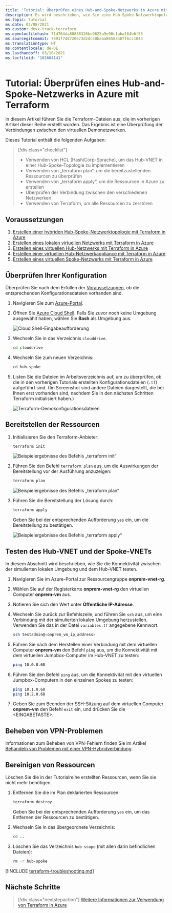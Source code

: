 ```yaml
---
title: 'Tutorial: Überprüfen eines Hub-and-Spoke-Netzwerks in Azure mit Terraform'
description: Es wird beschrieben, wie Sie eine Hub-Spoke-Netzwerktopologie überprüfen, bei der alle virtuellen Netzwerke miteinander verbunden sind.
ms.topic: tutorial
ms.date: 03/08/2021
ms.custom: devx-track-terraform
ms.openlocfilehash: 71d764da80888326be9625a9e90c1aba164b6f55
ms.sourcegitcommit: 7991f748720673d2dc50baaa8658348ff6cc1044
ms.translationtype: HT
ms.contentlocale: de-DE
ms.lasthandoff: 03/10/2021
ms.locfileid: "102604141"
---
```

# <a name="tutorial-validate-a-hub-and-spoke-network-in-azure-using-terraform"></a>Tutorial: Überprüfen eines Hub-and-Spoke-Netzwerks in Azure mit Terraform

In diesem Artikel führen Sie die Terraform-Dateien aus, die im vorherigen Artikel dieser Reihe erstellt wurden. Das Ergebnis ist eine Überprüfung der Verbindungen zwischen den virtuellen Demonetzwerken.

Dieses Tutorial enthält die folgenden Aufgaben:

> [!div class="checklist"]
> * Verwenden von HCL (HashiCorp-Sprache), um das Hub-VNET in einer Hub-Spoke-Topologie zu implementieren
> * Verwenden von „terraform plan“, um die bereitzustellenden Ressourcen zu überprüfen
> * Verwenden von „terraform apply“, um die Ressourcen in Azure zu erstellen
> * Überprüfen der Verbindung zwischen den verschiedenen Netzwerken
> * Verwenden von Terraform, um alle Ressourcen zu zerstören

## <a name="prerequisites"></a>Voraussetzungen

1. [Erstellen einer hybriden Hub-Spoke-Netzwerktopologie mit Terraform in Azure](./hub-spoke-introduction.md)
1. [Erstellen eines lokalen virtuellen Netzwerks mit Terraform in Azure](./hub-spoke-on-prem.md)
1. [Erstellen eines virtuellen Hub-Netzwerks mit Terraform in Azure](./hub-spoke-hub-network.md)
1. [Erstellen einer virtuellen Hub-Netzwerkappliance mit Terraform in Azure](./hub-spoke-hub-nva.md)
1. [Erstellen eines virtuellen Spoke-Netzwerks mit Terraform in Azure](./hub-spoke-spoke-network.md)

## <a name="verify-your-configuration"></a>Überprüfen Ihrer Konfiguration

Überprüfen Sie nach dem Erfüllen der [Voraussetzungen](#prerequisites), ob die entsprechenden Konfigurationsdateien vorhanden sind.

1. Navigieren Sie zum [Azure-Portal](https://portal.azure.com).

1. Öffnen Sie [Azure Cloud Shell](/azure/cloud-shell/overview). Falls Sie zuvor noch keine Umgebung ausgewählt haben, wählen Sie **Bash** als Umgebung aus.

    ![Cloud Shell-Eingabeaufforderung](./media/common/azure-portal-cloud-shell-button-min.png)

1. Wechseln Sie in das Verzeichnis `clouddrive`.

    ```bash
    cd clouddrive
    ```

1. Wechseln Sie zum neuen Verzeichnis:

    ```bash
    cd hub-spoke
    ```

1. Listen Sie die Dateien im Arbeitsverzeichnis auf, um zu überprüfen, ob die in den vorherigen Tutorials erstellten Konfigurationsdateien (`.tf`) aufgeführt sind. (Im Screenshot sind andere Dateien dargestellt, die bei Ihnen erst vorhanden sind, nachdem Sie in den nächsten Schritten Terraform initialisiert haben.)

    ![Terraform-Demokonfigurationsdateien](./media/hub-and-spoke-tutorial-series/hub-spoke-config-files.png)

## <a name="deploy-the-resources"></a>Bereitstellen der Ressourcen

1. Initialisieren Sie den Terraform-Anbieter:
    
    ```bash
    terraform init
    ```
    
    ![Beispielergebnisse des Befehls „terraform init“](./media/hub-and-spoke-tutorial-series/hub-spoke-terraform-init.png)
    
1. Führen Sie den Befehl `terraform plan` aus, um die Auswirkungen der Bereitstellung vor der Ausführung anzuzeigen:

    ```bash
    terraform plan
    ```
    
    ![Beispielergebnisse des Befehls „terraform plan“](./media/hub-and-spoke-tutorial-series/hub-spoke-terraform-plan.png)

1. Führen Sie die Bereitstellung der Lösung durch:

    ```bash
    terraform apply
    ```
    
    Geben Sie bei der entsprechenden Aufforderung `yes` ein, um die Bereitstellung zu bestätigen.

    ![Beispielergebnisse des Befehls „terraform apply“](./media/hub-and-spoke-tutorial-series/hub-spoke-terraform-apply.png)
    
## <a name="test-the-hub-vnet-and-spoke-vnets"></a>Testen des Hub-VNET und der Spoke-VNETs

In diesem Abschnitt wird beschrieben, wie Sie die Konnektivität zwischen der simulierten lokalen Umgebung und dem Hub-VNET testen.

1. Navigieren Sie im Azure-Portal zur Ressourcengruppe **onprem-vnet-rg**.

1. Wählen Sie auf der Registerkarte **onprem-vnet-rg** den virtuellen Computer **onprem-vm** aus.

1. Notieren Sie sich den Wert unter **Öffentliche IP-Adresse**.

1. Wechseln Sie zurück zur Befehlszeile, und führen Sie `ssh` aus, um eine Verbindung mit der simulierten lokalen Umgebung herzustellen. Verwenden Sie das in der Datei `variables.tf` angegebene Kennwort.

   ```bash
   ssh testadmin@<onprem_vm_ip_address>
   ```

1. Führen Sie nach dem Herstellen einer Verbindung mit dem virtuellen Computer **onprem-vm** den Befehl `ping` aus, um die Konnektivität mit dem virtuellen Jumpbox-Computer im Hub-VNET zu testen:

   ```bash
   ping 10.0.0.68
   ```

1. Führen Sie den Befehl `ping` aus, um die Konnektivität mit den virtuellen Jumpbox-Computern in den einzelnen Spokes zu testen:

   ```bash
   ping 10.1.0.68
   ping 10.2.0.68
   ```

1. Geben Sie zum Beenden der SSH-Sitzung auf dem virtuellen Computer **onprem-vm** den Befehl `exit` ein, und drücken Sie die &lt;EINGABETASTE>.

## <a name="troubleshoot-vpn-issues"></a>Beheben von VPN-Problemen

Informationen zum Beheben von VPN-Fehlern finden Sie im Artikel [Behandeln von Problemen mit einer VPN-Hybridverbindung](/azure/architecture/reference-architectures/hybrid-networking/troubleshoot-vpn).

## <a name="clean-up-resources"></a>Bereinigen von Ressourcen

Löschen Sie die in der Tutorialreihe erstellten Ressourcen, wenn Sie sie nicht mehr benötigen.

1. Entfernen Sie die im Plan deklarierten Ressourcen:

    ```bash
    terraform destroy
    ```

    Geben Sie bei der entsprechenden Aufforderung `yes` ein, um das Entfernen der Ressourcen zu bestätigen.

1. Wechseln Sie in das übergeordnete Verzeichnis:

    ```bash
    cd ..
    ```

1. Löschen Sie das Verzeichnis `hub-scope` (mit allen darin befindlichen Dateien):

    ```bash
    rm -r hub-spoke
    ```

[!INCLUDE [terraform-troubleshooting.md](includes/terraform-troubleshooting.md)]

## <a name="next-steps"></a>Nächste Schritte

> [!div class="nextstepaction"] 
> [Weitere Informationen zur Verwendung von Terraform in Azure](/azure/terraform)